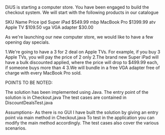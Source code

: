 DiUS is starting a computer store. You have been engaged to build the checkout system. We will start with the following products in our catalogue

SKU	Name	Price
ipd	Super iPad	$549.99
mbp	MacBook Pro	$1399.99
atv	Apple TV	$109.50
vga	VGA adapter $30.00

As we're launching our new computer store, we would like to have a few opening day specials.

1.We're going to have a 3 for 2 deal on Apple TVs. For example, if you buy 3 Apple TVs, you will pay the price of 2 only
2.The brand new Super iPad will have a bulk discounted applied, where the price will drop to $499.99 each, if someone buys more than 4
3.We will bundle in a free VGA adapter free of charge with every MacBook Pro sold.

POINTS TO BE NOTED:

The solution has been implemented using Java.
The entry point of the solution is in Checkout.java
The test cases are contained in DiscountDealsTest.java

Assumptions-
As there is no GUI I have built the solution by giving an entry point via main method in Checkout.java
To test in the application you can modify the main method accordingly.
The test cases also cover the various scenarios.
